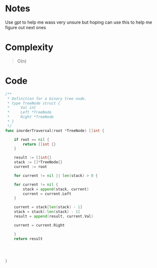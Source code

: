 # Notes
Use gpt to help me wass very unsure but hoping can use this to help me figure out next ones
# Complexity
>O(n)

# Code
```Go
/**
 * Definition for a binary tree node.
 * type TreeNode struct {
 *     Val int
 *     Left *TreeNode
 *     Right *TreeNode
 * }
 */
func inorderTraversal(root *TreeNode) []int {

    if root == nil {
        return []int {}
    } 

    result := []int{}
    stack := []*TreeNode{}
    current := root

    for current != nil || len(stack) > 0 {

    for current != nil {
        stack = append(stack, current)
        current = current.Left
    }

    current = stack[len(stack) - 1]
    stack = stack[:len(stack) - 1]
    result = append(result, current.Val)

    current = current.Right

    }
    return result

    

    
}
```
